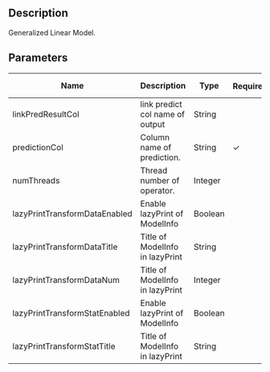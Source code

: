 ## Description
Generalized Linear Model.

## Parameters
| Name | Description | Type | Required？ | Default Value |
| --- | --- | --- | --- | --- |
| linkPredResultCol | link predict col name of output | String |  | null |
| predictionCol | Column name of prediction. | String | ✓ |  |
| numThreads | Thread number of operator. | Integer |  | 1 |
| lazyPrintTransformDataEnabled | Enable lazyPrint of ModelInfo | Boolean |  | false |
| lazyPrintTransformDataTitle | Title of ModelInfo in lazyPrint | String |  | null |
| lazyPrintTransformDataNum | Title of ModelInfo in lazyPrint | Integer |  | -1 |
| lazyPrintTransformStatEnabled | Enable lazyPrint of ModelInfo | Boolean |  | false |
| lazyPrintTransformStatTitle | Title of ModelInfo in lazyPrint | String |  | null |


